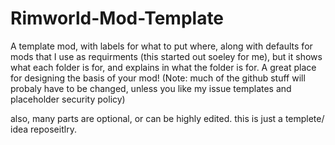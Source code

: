 # Rimworld-Mod-Template
A template mod, with labels for what to put where, along with defaults for mods that I use as requirments (this started out soeley for me), but it shows what each folder is for, and explains in what the folder is for. A great place for designing the basis of your mod! (Note: much of the github stuff will probaly have to be changed, unless you like my issue templates and placeholder security policy)

also, many parts are optional, or can be highly edited. this is just a templete/ idea reposeitlry. 
